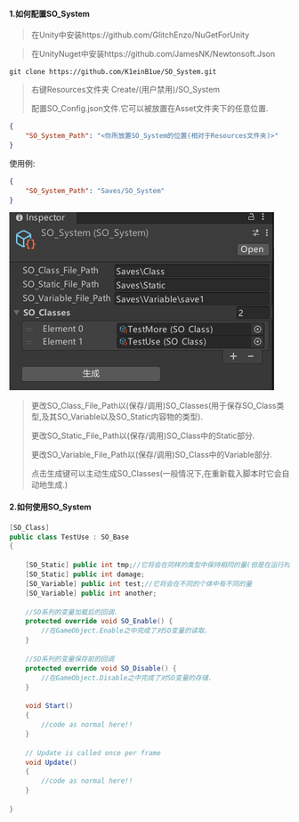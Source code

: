 #### 1.如何配置SO_System

>  在Unity中安装https://github.com/GlitchEnzo/NuGetForUnity

>  在UnityNuget中安装https://github.com/JamesNK/Newtonsoft.Json

```shell
git clone https://github.com/K1einB1ue/SO_System.git
```

> 右键Resources文件夹 Create/(用户禁用)/SO_System
>
>  配置SO_Config.json文件.它可以被放置在Asset文件夹下的任意位置.

```json
{
    "SO_System_Path": "<你所放置SO_System的位置(相对于Resources文件夹)>"
}
```

使用例:

```json
{
    "SO_System_Path": "Saves/SO_System"
}
```

![截图0](https://raw.githubusercontent.com/K1einB1ue/GitImgs/8fe50ea8e4a1ebb191956dd406218d0ab366420a/SO_System/J%24Q%40%5DOW%2437IIY3P%60D8%6099U2.png "SO_System")

> 更改SO_Class_File_Path以(保存/调用)SO_Classes(用于保存SO_Class类型,及其SO_Variable以及SO_Static内容物的类型).
>
> 更改SO_Static_File_Path以(保存/调用)SO_Class中的Static部分.
>
> 更改SO_Variable_File_Path以(保存/调用)SO_Class中的Variable部分.
>
> 点击生成键可以主动生成SO_Classes(一般情况下,在重新载入脚本时它会自动地生成.)

#### 2.如何使用SO_System

```c#
[SO_Class]
public class TestUse : SO_Base
{
    
    [SO_Static] public int tmp;//它将会在同样的类型中保持相同的量(但是在运行时是不行的)
    [SO_Static] public int damage;
    [SO_Variable] public int test;//它将会在不同的个体中有不同的量
    [SO_Variable] public int another;
   
	//SO系列的变量加载后的回调.
    protected override void SO_Enable() {
        //在GameObject.Enable之中完成了对SO变量的读取.
    }

    //SO系列的变量保存前的回调
    protected override void SO_Disable() {
		//在GameObject.Disable之中完成了对SO变量的存储.
    }

    void Start()
    {
        //code as normal here!!
    }

    // Update is called once per frame
    void Update()
    {
        //code as normal here!!
    }

}
```

